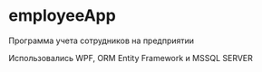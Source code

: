 # employeeApp
Программа учета сотрудников на предприятии

Использовались WPF, ORM Entity Framework и MSSQL SERVER 
